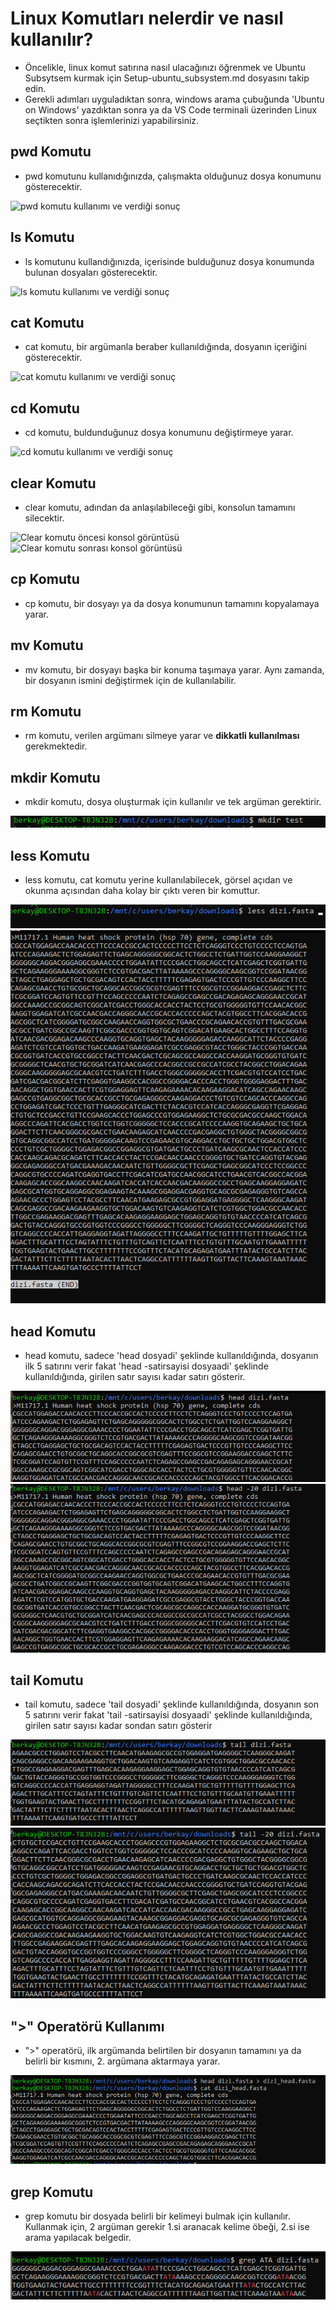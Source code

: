 # Linux Komutları nelerdir ve nasıl kullanılır?

+ Öncelikle, linux komut satırına nasıl ulacağınızı öğrenmek ve Ubuntu Subsytsem kurmak için Setup-ubuntu_subsystem.md dosyasını takip edin.
+ Gerekli adımları uyguladıktan sonra, windows arama çubuğunda 'Ubuntu on Windows' yazdıktan sonra ya da VS Code terminali üzerinden Linux seçtikten sonra işlemlerinizi yapabilirsiniz. 

## pwd Komutu 

+ pwd komutunu kullanıdığınızda, çalışmakta olduğunuz dosya konumunu gösterecektir.

![pwd komutu kullanımı ve verdiği sonuç](images/pwd.png)

## ls Komutu

+ ls komutunu kullandığınızda, içerisinde bulduğunuz dosya konumunda bulunan dosyaları gösterecektir.

![ls komutu kullanımı ve verdiği sonuç](images/ls.png)

## cat Komutu

+ cat komutu, bir argümanla beraber kullanıldığında, dosyanın içeriğini gösterecektir.

![cat komutu kullanımı ve verdiği sonuç](images/cat.png)

## cd Komutu

+ cd komutu, buldunduğunuz dosya konumunu değiştirmeye yarar.

![cd komutu kullanımı ve verdiği sonuç](images/cd.png)

## clear Komutu

+ clear komutu, adından da anlaşılabileceği gibi, konsolun tamamını silecektir.

![Clear komutu öncesi konsol görüntüsü](images/clear1.png)
![Clear komutu sonrası konsol görüntüsü](images/clear2.png)

## cp Komutu

+ cp komutu, bir dosyayı ya da dosya konumunun tamamını kopyalamaya yarar.

## mv Komutu

+ mv komutu, bir dosyayı başka bir konuma taşımaya yarar. Aynı zamanda, bir dosyanın ismini değiştirmek için de kullanılabilir.

## rm Komutu

+ rm komutu, verilen argümanı silmeye yarar ve **dikkatli kullanılması** gerekmektedir.

## mkdir Komutu

+ mkdir komutu, dosya oluşturmak için kullanılır ve tek argüman gerektirir. 

![mkdir komutu kullanımı](images/mkdir.png)

## less Komutu

+ less komutu, cat komutu yerine kullanılabilecek, görsel açıdan ve okunma açısından daha kolay bir çıktı veren bir komuttur.

![less komutu kullanımı](images/less.png)
![Komutun uygulanmasından sonraki sonuç](images/less2.png)

## head Komutu

+ head komutu, sadece 'head dosyadi' şeklinde kullanıldığında, dosyanın ilk 5 satırını verir fakat 'head -satirsayisi dosyaadi' şeklinde kullanıldığında, girilen satır sayısı kadar satırı gösterir.   

![head komutu ve kullanımı](images/head.png)
![head komutunu kullanarak belirli bir satır sayısını yazdırma](images/head2.png)

## tail Komutu

+ tail komutu, sadece 'tail dosyadi' şeklinde kullanıldığında, dosyanın son 5 satırını verir fakat 'tail -satirsayisi dosyaadi' şeklinde kullanıldığında, girilen satır sayısı kadar sondan satırı gösterir

![tail komutu ve kullanımı](images/tail.png)
![tail komutunu kullanarak belirli bir satır sayısını yazdırma](images/tail2.png)

## ">" Operatörü Kullanımı

+ ">" operatörü, ilk argümanda belirtilen bir dosyanın tamamını ya da belirli bir kısmını, 2. argümana aktarmaya yarar. 

![> operatörü kullanımı](images/insertop.png)

## grep Komutu

+ grep komutu bir dosyada belirli bir kelimeyi bulmak için kullanılır. Kullanmak için, 2 argüman gerekir 1.si aranacak kelime öbeği, 2.si ise arama yapılacak belgedir.

![grep komutu kullanımı ve sonucu](images/grep.png)